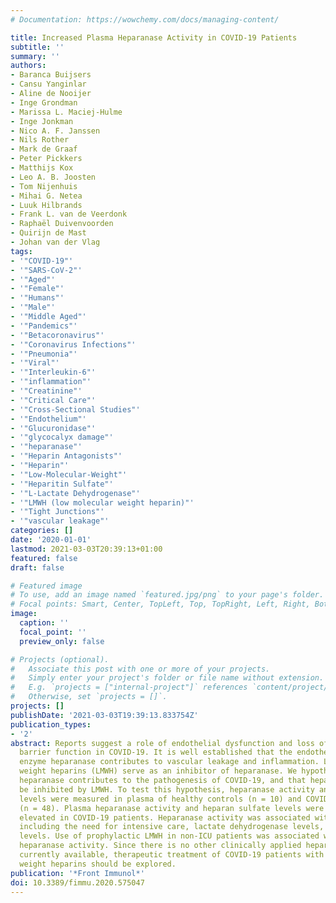 ```yaml
---
# Documentation: https://wowchemy.com/docs/managing-content/

title: Increased Plasma Heparanase Activity in COVID-19 Patients
subtitle: ''
summary: ''
authors:
- Baranca Buijsers
- Cansu Yanginlar
- Aline de Nooijer
- Inge Grondman
- Marissa L. Maciej-Hulme
- Inge Jonkman
- Nico A. F. Janssen
- Nils Rother
- Mark de Graaf
- Peter Pickkers
- Matthijs Kox
- Leo A. B. Joosten
- Tom Nijenhuis
- Mihai G. Netea
- Luuk Hilbrands
- Frank L. van de Veerdonk
- Raphaël Duivenvoorden
- Quirijn de Mast
- Johan van der Vlag
tags:
- '"COVID-19"'
- '"SARS-CoV-2"'
- '"Aged"'
- '"Female"'
- '"Humans"'
- '"Male"'
- '"Middle Aged"'
- '"Pandemics"'
- '"Betacoronavirus"'
- '"Coronavirus Infections"'
- '"Pneumonia"'
- '"Viral"'
- '"Interleukin-6"'
- '"inflammation"'
- '"Creatinine"'
- '"Critical Care"'
- '"Cross-Sectional Studies"'
- '"Endothelium"'
- '"Glucuronidase"'
- '"glycocalyx damage"'
- '"heparanase"'
- '"Heparin Antagonists"'
- '"Heparin"'
- '"Low-Molecular-Weight"'
- '"Heparitin Sulfate"'
- '"L-Lactate Dehydrogenase"'
- '"LMWH (low molecular weight heparin)"'
- '"Tight Junctions"'
- '"vascular leakage"'
categories: []
date: '2020-01-01'
lastmod: 2021-03-03T20:39:13+01:00
featured: false
draft: false

# Featured image
# To use, add an image named `featured.jpg/png` to your page's folder.
# Focal points: Smart, Center, TopLeft, Top, TopRight, Left, Right, BottomLeft, Bottom, BottomRight.
image:
  caption: ''
  focal_point: ''
  preview_only: false

# Projects (optional).
#   Associate this post with one or more of your projects.
#   Simply enter your project's folder or file name without extension.
#   E.g. `projects = ["internal-project"]` references `content/project/deep-learning/index.md`.
#   Otherwise, set `projects = []`.
projects: []
publishDate: '2021-03-03T19:39:13.833754Z'
publication_types:
- '2'
abstract: Reports suggest a role of endothelial dysfunction and loss of endothelial
  barrier function in COVID-19. It is well established that the endothelial glycocalyx-degrading
  enzyme heparanase contributes to vascular leakage and inflammation. Low molecular
  weight heparins (LMWH) serve as an inhibitor of heparanase. We hypothesize that
  heparanase contributes to the pathogenesis of COVID-19, and that heparanase may
  be inhibited by LMWH. To test this hypothesis, heparanase activity and heparan sulfate
  levels were measured in plasma of healthy controls (n = 10) and COVID-19 patients
  (n = 48). Plasma heparanase activity and heparan sulfate levels were significantly
  elevated in COVID-19 patients. Heparanase activity was associated with disease severity
  including the need for intensive care, lactate dehydrogenase levels, and creatinine
  levels. Use of prophylactic LMWH in non-ICU patients was associated with a reduced
  heparanase activity. Since there is no other clinically applied heparanase inhibitor
  currently available, therapeutic treatment of COVID-19 patients with low molecular
  weight heparins should be explored.
publication: '*Front Immunol*'
doi: 10.3389/fimmu.2020.575047
---
```

